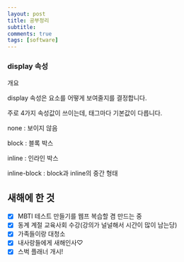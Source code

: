 ```yaml
---
layout: post
title: 공부정리
subtitle: 
comments: true
tags: [software] 
---
```


### display 속성
개요


display 속성은 요소를 어떻게 보여줄지를 결정합니다.


주로 4가지 속성값이 쓰이는데, 태그마다 기본값이 다릅니다.


none : 보이지 않음


block : 블록 박스


inline : 인라인 박스


inline-block : block과 inline의 중간 형태

## 새해에 한 것
- [x] MBTI 테스트 만들기를 웹프 복습할 겸 만드는 중
- [x] 동계 계절 교육사회 수강(강의가 널널해서 시간이 많이 남는당)
- [x] 가족들이랑 대청소
- [x] 내사랑들에게 새해인사♡
- [x] 스벅 플래너 개시!
